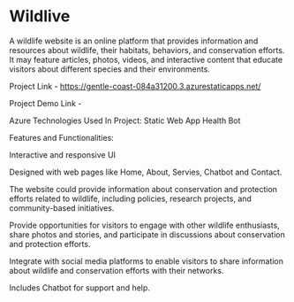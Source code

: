 # Wildlive

A wildlife website is an online platform that provides information and resources about wildlife, their habitats, behaviors, and conservation efforts. It may feature articles, photos, videos, and interactive content that educate visitors about different species and their environments.

Project Link - https://gentle-coast-084a31200.3.azurestaticapps.net/

Project Demo Link - 

Azure Technologies Used In Project:
Static Web App
Health Bot


Features and Functionalities:

Interactive and responsive UI

Designed with web pages like Home, About, Servies, Chatbot and Contact.

The website could provide information about conservation and protection efforts related to wildlife, including policies, research projects, and community-based initiatives.

Provide opportunities for visitors to engage with other wildlife enthusiasts, share photos and stories, and participate in discussions about conservation and protection efforts.

Integrate with social media platforms to enable visitors to share information about wildlife and conservation efforts with their networks.

Includes Chatbot for support and help.

